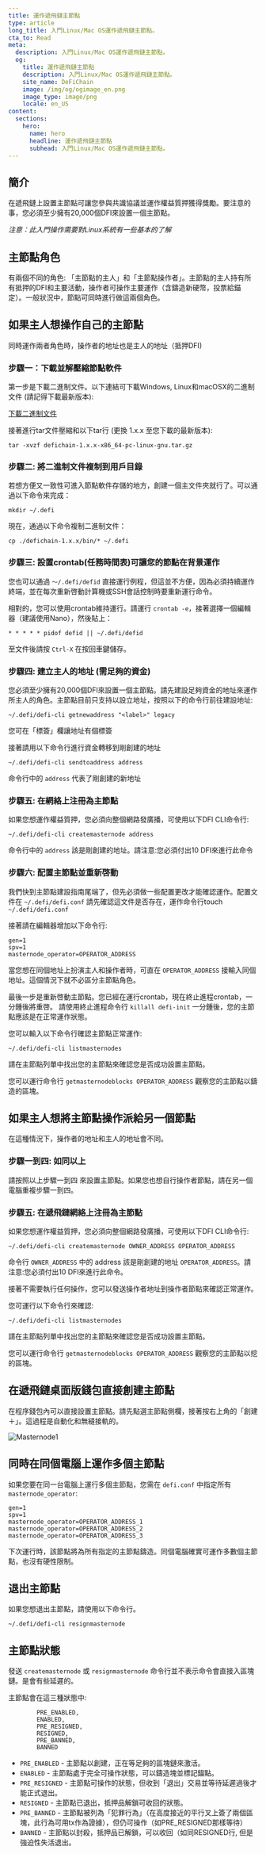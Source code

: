 ```yaml
---
title: 運作遞飛鏈主節點
type: article
long_title: 入門Linux/Mac OS運作遞飛鏈主節點。
cta_to: Read
meta:
  description: 入門Linux/Mac OS運作遞飛鏈主節點。
  og:
    title: 運作遞飛鏈主節點
    description: 入門Linux/Mac OS運作遞飛鏈主節點。
    site_name: DeFiChain
    image: /img/og/ogimage_en.png
    image_type: image/png
    locale: en_US
content:
  sections:
    hero:
      name: hero
      headline: 運作遞飛鏈主節點
      subhead: 入門Linux/Mac OS運作遞飛鏈主節點。
---
```


## 簡介

在遞飛鏈上設置主節點可讓您參與共識協議並運作權益質押獲得獎勵。要注意的事，您必須至少擁有20,000個DFI來設置一個主節點。

_注意：此入門操作需要對Linux系統有一些基本的了解_

## 主節點角色
有兩個不同的角色: 「主節點的主人」和「主節點操作者」。主節點的主人持有所有抵押的DFI和主要活動，操作者可操作主要運作（含鑄造新硬幣，投票給錨定）。一般狀況中，節點可同時進行做這兩個角色。

## 如果主人想操作自己的主節點
同時運作兩者角色時，操作者的地址也是主人的地址（抵押DFI)

### 步驟一：下載並解壓縮節點軟件

第一步是下載二進制文件。以下連結可下載Windows, Linux和macOSX的二進制文件 (請記得下載最新版本):

[下載二進制文件](/downloads/)

接著進行tar文件壓縮和以下tar行 (更換 1.x.x 至您下載的最新版本):
```
tar -xvzf defichain-1.x.x-x86_64-pc-linux-gnu.tar.gz
```

### 步驟二: 將二進制文件複制到用戶目錄

若想方便又一致性可進入節點軟件存儲的地方，創建一個主文件夾就行了。可以通過以下命令來完成：

```
mkdir ~/.defi
```

現在，通過以下命令複制二進制文件：
```
cp ./defichain-1.x.x/bin/* ~/.defi
```

### 步驟三: 設置crontab(任務時間表)可讓您的節點在背景運作

您也可以通過 `〜/.defi/defid` 直接運行例程，但這並不方便，因為必須持續運作終端，並在每次重新啓動計算機或SSH會話控制時要重新運行命令。

相對的，您可以使用crontab維持運行。請運行 `crontab -e`，接著選擇一個編輯器（建議使用Nano），然後貼上：
```
* * * * * pidof defid || ~/.defi/defid
```

至文件後請按 `Ctrl-X` 在按回車鍵儲存。

### 步驟四: 建立主人的地址 (需足夠的資金)

您必須至少擁有20,000個DFI來設置一個主節點。請先建設足夠資金的地址來運作所主人的角色。主節點目前只支持以設立地址，按照以下的命令行前往建設地址:

```
~/.defi/defi-cli getnewaddress "<label>" legacy
```

您可在「標簽」欄讓地址有個標簽

接著請用以下命令行進行資金轉移到剛創建的地址

```
~/.defi/defi-cli sendtoaddress address
```

命令行中的 `address` 代表了剛創建的新地址

### 步驟五: 在網絡上注冊為主節點

如果您想運作權益質押，您必須向整個網路發廣播，可使用以下DFI CLI命令行:

```
~/.defi/defi-cli createmasternode address
```

命令行中的 `address` 該是剛創建的地址。請注意:您必須付出10 DFI來進行此命令

### 步驟六: 配置主節點並重新啓動

我們快到主節點建設指南尾端了，但先必須做一些配置更改才能確認運作。配置文件在 `~/.defi/defi.conf`
請先確認這文件是否存在，運作命令行touch `~/.defi/defi.conf`

接著請在編輯器增加以下命令行:


```
gen=1
spv=1
masternode_operator=OPERATOR_ADDRESS
```

當您想在同個地址上扮演主人和操作者時，可直在 `OPERATOR_ADDRESS` 接輸入同個地址。這個情況下就不必區分主節點角色。

最後一步是重新啓動主節點。您已經在運行crontab，現在終止進程crontab，一分鍾後將重啓。
請使用終止進程命令行 `killall defi-init` 一分鍾後，您的主節點應該是在正常運作狀態。

您可以輸入以下命令行確認主節點正常運作:

```
~/.defi/defi-cli listmasternodes
```

請在主節點列單中找出您的主節點來確認您是否成功設置主節點。

您可以運行命令行 `getmasternodeblocks OPERATOR_ADDRESS` 觀察您的主節點以鑄造的區塊。

## 如果主人想將主節點操作派給另一個節點
在這種情況下，操作者的地址和主人的地址會不同。

### 步驟一到四: 如同以上

請按照以上步驟一到四
來設置主節點。如果您也想自行操作者節點，請在另一個電腦重複步驟一到四。


### 步驟五: 在遞飛鏈網絡上注冊為主節點

如果您想運作權益質押，您必須向整個網路發廣播，可使用以下DFI CLI命令行:

```
~/.defi/defi-cli createmasternode OWNER_ADDRESS OPERATOR_ADDRESS
``` 

命令行 `OWNER_ADDRESS` 中的 address 該是剛創建的地址 `OPERATOR_ADDRESS`。請注意:您必須付出10 DFI來進行此命令。

接著不需要執行任何操作，您可以發送操作者地址到操作者節點來確認正常運作。

您可運行以下命令行來確認:

```
~/.defi/defi-cli listmasternodes
```

請在主節點列單中找出您的主節點來確認您是否成功設置主節點。

您可以運行命令行 `getmasternodeblocks OPERATOR_ADDRESS` 觀察您的主節點以挖的區塊。

## 在遞飛鏈桌面版錢包直接創建主節點

在程序錢包內可以直接設置主節點。請先點選主節點側欄，接著按右上角的「創建＋」。這過程是自動化和無縫接軌的。

![Masternode1](https://user-images.githubusercontent.com/3271586/112108417-2472a280-8beb-11eb-91f1-896904d46a85.png)

## 同時在同個電腦上運作多個主節點

如果您要在同一台電腦上運行多個主節點，您需在 `defi.conf` 中指定所有 `masternode_operator`:

```
gen=1
spv=1
masternode_operator=OPERATOR_ADDRESS_1
masternode_operator=OPERATOR_ADDRESS_2
masternode_operator=OPERATOR_ADDRESS_3
```

下次運行時，該節點將為所有指定的主節點鑄造。同個電腦確實可運作多數個主節點，也沒有硬性限制。

## 退出主節點

如果您想退出主節點，請使用以下命令行。

```
~/.defi/defi-cli resignmasternode
```
## 主節點狀態
發送 `createmasternode` 或 `resignmasternode` 命令行並不表示命令會直接入區塊鏈。是會有些延遲的。

主節點會在這三種狀態中:
```
        PRE_ENABLED,
        ENABLED,
        PRE_RESIGNED,
        RESIGNED,
        PRE_BANNED,
        BANNED
```
- `PRE_ENABLED` - 主節點以創建，正在等足夠的區塊鏈來激活。
- `ENABLED` - 主節點處于完全可操作狀態，可以鑄造塊並標記錨點。
- `PRE_RESIGNED` - 主節點可操作的狀態，但收到「退出」交易並等待延遲過後才能正式退出。
- `RESIGNED` - 主節點已退出，抵押品解鎖可收回的狀態。
- `PRE_BANNED` - 主節點被列為「犯罪行為」（在高度接近的平行叉上簽了兩個區塊，此行為可用tx作為證據），但仍可操作（如PRE_RESIGNED那樣等待）
- `BANNED` - 主節點以封殺，抵押品已解鎖，可以收回（如同RESIGNED行, 但是強迫性失活退出。
